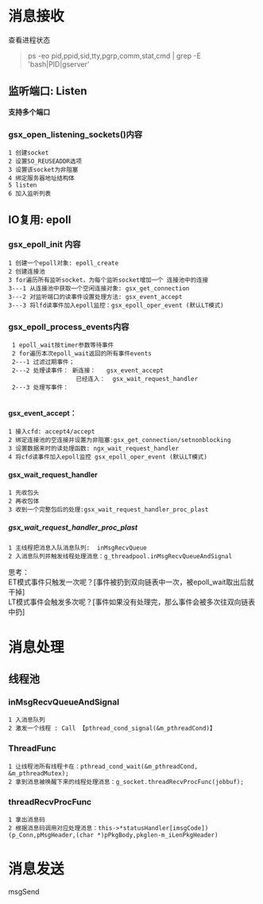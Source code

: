 # 消息接收

查看进程状态
> ps -eo pid,ppid,sid,tty,pgrp,comm,stat,cmd | grep -E 'bash|PID|gserver'


## 监听端口: Listen

**支持多个端口**

### gsx_open_listening_sockets()内容
```
1 创建socket
2 设置SO_REUSEADDR选项
3 设置该socket为非阻塞
4 绑定服务器地址结构体
5 listen
6 加入监听列表
```


## IO复用: epoll 



### gsx_epoll_init 内容
```
1 创建一个epoll对象: epoll_create
2 创建连接池
3 for遍历所有监听socket，为每个监听socket增加一个 连接池中的连接
3---1 从连接池中获取一个空闲连接对象: gsx_get_connection
3---2 对监听端口的读事件设置处理方法: gsx_event_accept 
3---3 将lfd读事件加入epoll监控：gsx_epoll_oper_event (默认LT模式)
```


### gsx_epoll_process_events内容
```
 1 epoll_wait按timer参数等待事件
 2 for遍历本次epoll_wait返回的所有事件events
 2---1 过滤过期事件；
 2---2 处理读事件： 新连接：   gsx_event_accept 
                   已经连入：  gsx_wait_request_handler
 2---3 处理写事件：
 
```
####  gsx_event_accept：
```
1 接入cfd: accept4/accept 
2 绑定连接池的空连接并设置为非阻塞:gsx_get_connection/setnonblocking 
3 设置数据来时的读处理函数: ngx_wait_request_handler
4 将cfd读事件加入epoll监控 gsx_epoll_oper_event (默认LT模式)
```

#### gsx_wait_request_handler
```
1 先收包头
2 再收包体
3 收到一个完整包后的处理:gsx_wait_request_handler_proc_plast

```
##### gsx_wait_request_handler_proc_plast
```
1 主线程把消息入队消息队列:  inMsgRecvQueue
2 入消息队列并触发线程处理消息：g_threadpool.inMsgRecvQueueAndSignal
```


思考：  
ET模式事件只触发一次呢？[事件被扔到双向链表中一次，被epoll_wait取出后就干掉]  
LT模式事件会触发多次呢？[事件如果没有处理完，那么事件会被多次往双向链表中扔]


# 消息处理

## 线程池

### inMsgRecvQueueAndSignal
```
1 入消息队列
2 激发一个线程 : Call 【pthread_cond_signal(&m_pthreadCond)】

```


### ThreadFunc
```
1 让线程池所有线程卡在：pthread_cond_wait(&m_pthreadCond, &m_pthreadMutex); 
2 拿到消息被唤醒下来的线程处理消息：g_socket.threadRecvProcFunc(jobbuf);
```

### threadRecvProcFunc
```
1 拿出消息码
2 根据消息码调用对应处理消息：this->*statusHandler[imsgCode])(p_Conn,pMsgHeader,(char *)pPkgBody,pkglen-m_iLenPkgHeader)

```

# 消息发送

msgSend
```

```